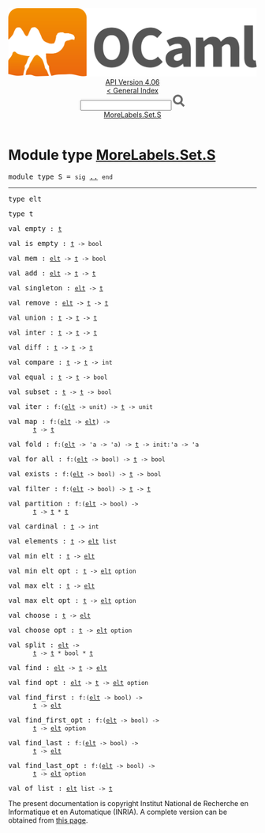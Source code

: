 <!-- ((! set title API !)) ((! set documentation !)) ((! set api !)) ((! set nobreadcrumb !)) -->
<div class="api"><header><nav class="toc brand"><a class="brand" href="https://ocaml.org/"><img src="colour-logo-gray.svg" class="svg" alt="OCaml"></a></nav><nav class="toc"><div class="toc_version"><a href="/docs" id="version-select">API Version 4.06</a></div><a href="index.html">&lt; General Index</a><div class="api_search"><input type="text" name="apisearch" id="api_search" oninput="mySearch(false);" onkeypress="this.oninput();" onclick="this.oninput();" onpaste="this.oninput();">
<img src="search_icon.svg" alt="Search" class="svg" onclick="mySearch(false)"></div>
<div id="search_results"></div><div class="toc_title"><a href="#top">MoreLabels.Set.S</a></div><ul></ul></nav></header>

<h1>Module type <a href="type_MoreLabels.Set.S.html">MoreLabels.Set.S</a></h1>

<pre><span id="MODULETYPES"><span class="keyword">module type</span> S</span> = <code class="code"><span class="keyword">sig</span></code> <a href="MoreLabels.Set.S.html">..</a> <code class="code"><span class="keyword">end</span></code></pre><hr width="100%">

<pre><span id="TYPEelt"><span class="keyword">type</span> <code class="type"></code>elt</span> </pre>


<pre><span id="TYPEt"><span class="keyword">type</span> <code class="type"></code>t</span> </pre>


<pre><span id="VALempty"><span class="keyword">val</span> empty</span> : <code class="type"><a href="MoreLabels.Set.S.html#TYPEt">t</a></code></pre>
<pre><span id="VALis_empty"><span class="keyword">val</span> is_empty</span> : <code class="type"><a href="MoreLabels.Set.S.html#TYPEt">t</a> -&gt; bool</code></pre>
<pre><span id="VALmem"><span class="keyword">val</span> mem</span> : <code class="type"><a href="MoreLabels.Set.S.html#TYPEelt">elt</a> -&gt; <a href="MoreLabels.Set.S.html#TYPEt">t</a> -&gt; bool</code></pre>
<pre><span id="VALadd"><span class="keyword">val</span> add</span> : <code class="type"><a href="MoreLabels.Set.S.html#TYPEelt">elt</a> -&gt; <a href="MoreLabels.Set.S.html#TYPEt">t</a> -&gt; <a href="MoreLabels.Set.S.html#TYPEt">t</a></code></pre>
<pre><span id="VALsingleton"><span class="keyword">val</span> singleton</span> : <code class="type"><a href="MoreLabels.Set.S.html#TYPEelt">elt</a> -&gt; <a href="MoreLabels.Set.S.html#TYPEt">t</a></code></pre>
<pre><span id="VALremove"><span class="keyword">val</span> remove</span> : <code class="type"><a href="MoreLabels.Set.S.html#TYPEelt">elt</a> -&gt; <a href="MoreLabels.Set.S.html#TYPEt">t</a> -&gt; <a href="MoreLabels.Set.S.html#TYPEt">t</a></code></pre>
<pre><span id="VALunion"><span class="keyword">val</span> union</span> : <code class="type"><a href="MoreLabels.Set.S.html#TYPEt">t</a> -&gt; <a href="MoreLabels.Set.S.html#TYPEt">t</a> -&gt; <a href="MoreLabels.Set.S.html#TYPEt">t</a></code></pre>
<pre><span id="VALinter"><span class="keyword">val</span> inter</span> : <code class="type"><a href="MoreLabels.Set.S.html#TYPEt">t</a> -&gt; <a href="MoreLabels.Set.S.html#TYPEt">t</a> -&gt; <a href="MoreLabels.Set.S.html#TYPEt">t</a></code></pre>
<pre><span id="VALdiff"><span class="keyword">val</span> diff</span> : <code class="type"><a href="MoreLabels.Set.S.html#TYPEt">t</a> -&gt; <a href="MoreLabels.Set.S.html#TYPEt">t</a> -&gt; <a href="MoreLabels.Set.S.html#TYPEt">t</a></code></pre>
<pre><span id="VALcompare"><span class="keyword">val</span> compare</span> : <code class="type"><a href="MoreLabels.Set.S.html#TYPEt">t</a> -&gt; <a href="MoreLabels.Set.S.html#TYPEt">t</a> -&gt; int</code></pre>
<pre><span id="VALequal"><span class="keyword">val</span> equal</span> : <code class="type"><a href="MoreLabels.Set.S.html#TYPEt">t</a> -&gt; <a href="MoreLabels.Set.S.html#TYPEt">t</a> -&gt; bool</code></pre>
<pre><span id="VALsubset"><span class="keyword">val</span> subset</span> : <code class="type"><a href="MoreLabels.Set.S.html#TYPEt">t</a> -&gt; <a href="MoreLabels.Set.S.html#TYPEt">t</a> -&gt; bool</code></pre>
<pre><span id="VALiter"><span class="keyword">val</span> iter</span> : <code class="type">f:(<a href="MoreLabels.Set.S.html#TYPEelt">elt</a> -&gt; unit) -&gt; <a href="MoreLabels.Set.S.html#TYPEt">t</a> -&gt; unit</code></pre>
<pre><span id="VALmap"><span class="keyword">val</span> map</span> : <code class="type">f:(<a href="MoreLabels.Set.S.html#TYPEelt">elt</a> -&gt; <a href="MoreLabels.Set.S.html#TYPEelt">elt</a>) -&gt;<br>       <a href="MoreLabels.Set.S.html#TYPEt">t</a> -&gt; <a href="MoreLabels.Set.S.html#TYPEt">t</a></code></pre>
<pre><span id="VALfold"><span class="keyword">val</span> fold</span> : <code class="type">f:(<a href="MoreLabels.Set.S.html#TYPEelt">elt</a> -&gt; 'a -&gt; 'a) -&gt; <a href="MoreLabels.Set.S.html#TYPEt">t</a> -&gt; init:'a -&gt; 'a</code></pre>
<pre><span id="VALfor_all"><span class="keyword">val</span> for_all</span> : <code class="type">f:(<a href="MoreLabels.Set.S.html#TYPEelt">elt</a> -&gt; bool) -&gt; <a href="MoreLabels.Set.S.html#TYPEt">t</a> -&gt; bool</code></pre>
<pre><span id="VALexists"><span class="keyword">val</span> exists</span> : <code class="type">f:(<a href="MoreLabels.Set.S.html#TYPEelt">elt</a> -&gt; bool) -&gt; <a href="MoreLabels.Set.S.html#TYPEt">t</a> -&gt; bool</code></pre>
<pre><span id="VALfilter"><span class="keyword">val</span> filter</span> : <code class="type">f:(<a href="MoreLabels.Set.S.html#TYPEelt">elt</a> -&gt; bool) -&gt; <a href="MoreLabels.Set.S.html#TYPEt">t</a> -&gt; <a href="MoreLabels.Set.S.html#TYPEt">t</a></code></pre>
<pre><span id="VALpartition"><span class="keyword">val</span> partition</span> : <code class="type">f:(<a href="MoreLabels.Set.S.html#TYPEelt">elt</a> -&gt; bool) -&gt;<br>       <a href="MoreLabels.Set.S.html#TYPEt">t</a> -&gt; <a href="MoreLabels.Set.S.html#TYPEt">t</a> * <a href="MoreLabels.Set.S.html#TYPEt">t</a></code></pre>
<pre><span id="VALcardinal"><span class="keyword">val</span> cardinal</span> : <code class="type"><a href="MoreLabels.Set.S.html#TYPEt">t</a> -&gt; int</code></pre>
<pre><span id="VALelements"><span class="keyword">val</span> elements</span> : <code class="type"><a href="MoreLabels.Set.S.html#TYPEt">t</a> -&gt; <a href="MoreLabels.Set.S.html#TYPEelt">elt</a> list</code></pre>
<pre><span id="VALmin_elt"><span class="keyword">val</span> min_elt</span> : <code class="type"><a href="MoreLabels.Set.S.html#TYPEt">t</a> -&gt; <a href="MoreLabels.Set.S.html#TYPEelt">elt</a></code></pre>
<pre><span id="VALmin_elt_opt"><span class="keyword">val</span> min_elt_opt</span> : <code class="type"><a href="MoreLabels.Set.S.html#TYPEt">t</a> -&gt; <a href="MoreLabels.Set.S.html#TYPEelt">elt</a> option</code></pre>
<pre><span id="VALmax_elt"><span class="keyword">val</span> max_elt</span> : <code class="type"><a href="MoreLabels.Set.S.html#TYPEt">t</a> -&gt; <a href="MoreLabels.Set.S.html#TYPEelt">elt</a></code></pre>
<pre><span id="VALmax_elt_opt"><span class="keyword">val</span> max_elt_opt</span> : <code class="type"><a href="MoreLabels.Set.S.html#TYPEt">t</a> -&gt; <a href="MoreLabels.Set.S.html#TYPEelt">elt</a> option</code></pre>
<pre><span id="VALchoose"><span class="keyword">val</span> choose</span> : <code class="type"><a href="MoreLabels.Set.S.html#TYPEt">t</a> -&gt; <a href="MoreLabels.Set.S.html#TYPEelt">elt</a></code></pre>
<pre><span id="VALchoose_opt"><span class="keyword">val</span> choose_opt</span> : <code class="type"><a href="MoreLabels.Set.S.html#TYPEt">t</a> -&gt; <a href="MoreLabels.Set.S.html#TYPEelt">elt</a> option</code></pre>
<pre><span id="VALsplit"><span class="keyword">val</span> split</span> : <code class="type"><a href="MoreLabels.Set.S.html#TYPEelt">elt</a> -&gt;<br>       <a href="MoreLabels.Set.S.html#TYPEt">t</a> -&gt; <a href="MoreLabels.Set.S.html#TYPEt">t</a> * bool * <a href="MoreLabels.Set.S.html#TYPEt">t</a></code></pre>
<pre><span id="VALfind"><span class="keyword">val</span> find</span> : <code class="type"><a href="MoreLabels.Set.S.html#TYPEelt">elt</a> -&gt; <a href="MoreLabels.Set.S.html#TYPEt">t</a> -&gt; <a href="MoreLabels.Set.S.html#TYPEelt">elt</a></code></pre>
<pre><span id="VALfind_opt"><span class="keyword">val</span> find_opt</span> : <code class="type"><a href="MoreLabels.Set.S.html#TYPEelt">elt</a> -&gt; <a href="MoreLabels.Set.S.html#TYPEt">t</a> -&gt; <a href="MoreLabels.Set.S.html#TYPEelt">elt</a> option</code></pre>
<pre><span id="VALfind_first"><span class="keyword">val</span> find_first</span> : <code class="type">f:(<a href="MoreLabels.Set.S.html#TYPEelt">elt</a> -&gt; bool) -&gt;<br>       <a href="MoreLabels.Set.S.html#TYPEt">t</a> -&gt; <a href="MoreLabels.Set.S.html#TYPEelt">elt</a></code></pre>
<pre><span id="VALfind_first_opt"><span class="keyword">val</span> find_first_opt</span> : <code class="type">f:(<a href="MoreLabels.Set.S.html#TYPEelt">elt</a> -&gt; bool) -&gt;<br>       <a href="MoreLabels.Set.S.html#TYPEt">t</a> -&gt; <a href="MoreLabels.Set.S.html#TYPEelt">elt</a> option</code></pre>
<pre><span id="VALfind_last"><span class="keyword">val</span> find_last</span> : <code class="type">f:(<a href="MoreLabels.Set.S.html#TYPEelt">elt</a> -&gt; bool) -&gt;<br>       <a href="MoreLabels.Set.S.html#TYPEt">t</a> -&gt; <a href="MoreLabels.Set.S.html#TYPEelt">elt</a></code></pre>
<pre><span id="VALfind_last_opt"><span class="keyword">val</span> find_last_opt</span> : <code class="type">f:(<a href="MoreLabels.Set.S.html#TYPEelt">elt</a> -&gt; bool) -&gt;<br>       <a href="MoreLabels.Set.S.html#TYPEt">t</a> -&gt; <a href="MoreLabels.Set.S.html#TYPEelt">elt</a> option</code></pre>
<pre><span id="VALof_list"><span class="keyword">val</span> of_list</span> : <code class="type"><a href="MoreLabels.Set.S.html#TYPEelt">elt</a> list -&gt; <a href="MoreLabels.Set.S.html#TYPEt">t</a></code></pre><div class="copyright">The present documentation is copyright Institut National de Recherche en Informatique et en Automatique (INRIA). A complete version can be obtained from <a href="http://caml.inria.fr/pub/docs/manual-ocaml/">this page</a>.</div></div>